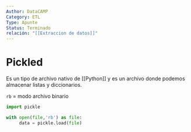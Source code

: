 ```yaml
---
Author: DataCAMP
Category: ETL
Type: Apunte
Status: Terminado
relación: "[[Extraccion de datos]]"
---
```

# Pickled

Es un tipo de archivo nativo de [[Python]] y es un archivo donde podemos almacenar listas y diccionarios. 

`rb` = modo archivo binario

```python
import pickle

with open(file,'rb') as file:
	 data = pickle.load(file)
```
